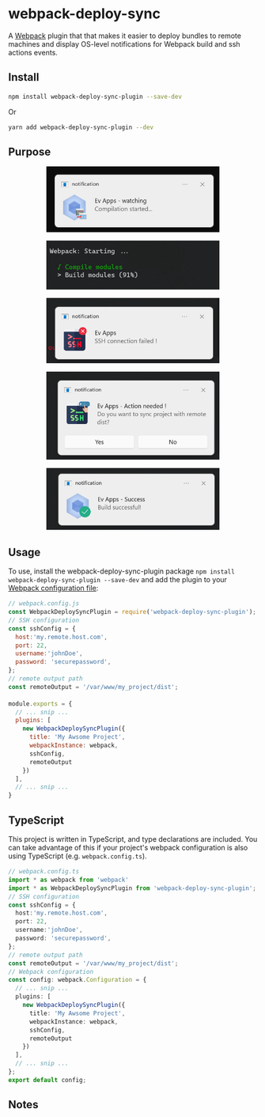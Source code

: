 # webpack-deploy-sync

A [Webpack](https://webpack.github.io/) plugin that that makes it easier to deploy bundles to remote machines and display OS-level notifications for Webpack build and ssh actions events.

## Install

```bash
npm install webpack-deploy-sync-plugin --save-dev
```

Or

```bash
yarn add webpack-deploy-sync-plugin --dev
```

## Purpose

<p align="center">
  <img width="350" src="assets/compile_start.png">
</p>

<p align="center">
  <img width="350" src="assets/start_bundle.png">
</p>

<p align="center">
  <img width="350" src="assets/ssh_con_fail.png">
</p>

<p align="center">
  <img width="350" src="assets/need_action.png">
</p>

<p align="center">
  <img width="350" src="assets/build_success.png">
</p>


## Usage

To use, install the webpack-deploy-sync-plugin package `npm install webpack-deploy-sync-plugin --save-dev` and add the plugin to your [Webpack configuration file](https://webpack.github.io/docs/configuration.html):

```javascript
// webpack.config.js
const WebpackDeploySyncPlugin = require('webpack-deploy-sync-plugin');
// SSH configuration
const sshConfig = {
  host:'my.remote.host.com',
  port: 22,
  username:'johnDoe',
  password: 'securepassword',
};
// remote output path
const remoteOutput = '/var/www/my_project/dist';

module.exports = {
  // ... snip ...
  plugins: [
    new WebpackDeploySyncPlugin({
      title: 'My Awsome Project',
      webpackInstance: webpack,
      sshConfig,
      remoteOutput
    })
  ],
  // ... snip ...
}
```


TypeScript
----------
This project is written in TypeScript, and type declarations are included. You can take advantage of this if your project's webpack configuration is also using TypeScript (e.g. `webpack.config.ts`).

```typescript
// webpack.config.ts
import * as webpack from 'webpack'
import * as WebpackDeploySyncPlugin from 'webpack-deploy-sync-plugin';
// SSH configuration
const sshConfig = {
  host:'my.remote.host.com',
  port: 22,
  username:'johnDoe',
  password: 'securepassword',
};
// remote output path
const remoteOutput = '/var/www/my_project/dist';
// Webpack configuration
const config: webpack.Configuration = {
  // ... snip ...
  plugins: [
    new WebpackDeploySyncPlugin({
      title: 'My Awsome Project',
      webpackInstance: webpack,
      sshConfig,
      remoteOutput
    })
  ],
  // ... snip ...
};
export default config;
```

Notes
-----


